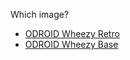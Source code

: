 Which image?

  * [ODROID Wheezy Retro](ChangelogRetro.md)
  * [ODROID Wheezy Base](ChangelogBase.md)